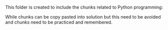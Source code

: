 This folder is created to include the chunks related to Python programming:

While chunks can be copy pasted into solution but this need to be avoided and chunks need to be practiced and remembered.
